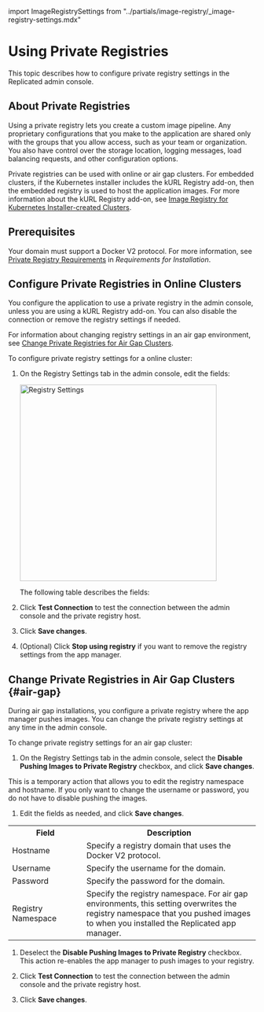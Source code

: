 import ImageRegistrySettings from "../partials/image-registry/_image-registry-settings.mdx"

# Using Private Registries

This topic describes how to configure private registry settings in the Replicated admin console.

## About Private Registries

Using a private registry lets you create a custom image pipeline. Any proprietary configurations that you make to the application are shared only with the groups that you allow access, such as your team or organization. You also have control over the storage location, logging messages, load balancing requests, and other configuration options.

Private registries can be used with online or air gap clusters. For embedded clusters, if the Kubernetes installer includes the kURL Registry add-on, then the embedded registry is used to host the application images. For more information about the kURL Registry add-on, see [Image Registry for Kubernetes Installer-created Clusters](image-registry-embedded-cluster).

## Prerequisites

Your domain must support a Docker V2 protocol. For more information, see [Private Registry Requirements](installing-general-requirements#private-registry-requirements) in _Requirements for Installation_.

## Configure Private Registries in Online Clusters

You configure the application to use a private registry in the admin console, unless you are using a kURL Registry add-on. You can also disable the connection or remove the registry settings if needed.

For information about changing registry settings in an air gap environment, see [Change Private Registries for Air Gap Clusters](#air-gap).

To configure private registry settings for a online cluster:

1. On the Registry Settings tab in the admin console, edit the fields:
    
    <img src="/images/registry-settings.png" alt="Registry Settings" width="400"></img>

    The following table describes the fields:

    <ImageRegistrySettings/>

1. Click **Test Connection** to test the connection between the admin console and the private registry host.

1. Click **Save changes**.

1. (Optional) Click **Stop using registry** if you want to remove the registry settings from the app manager.

## Change Private Registries in Air Gap Clusters {#air-gap}

During air gap installations, you configure a private registry where the app manager pushes images. You can change the private registry settings at any time in the admin console.

To change private registry settings for an air gap cluster:

1. On the Registry Settings tab in the admin console, select the **Disable Pushing Images to Private Registry** checkbox, and click **Save changes**. 

  This is a temporary action that allows you to edit the registry namespace and hostname. If you only want to change the username or password, you do not have to disable pushing the images.

1. Edit the fields as needed, and click **Save changes**.

  <table>
    <tr>
      <th width="30%">Field</th>
      <th width="70%">Description</th>
    </tr>
    <tr>
      <td>Hostname</td>
      <td>Specify a registry domain that uses the Docker V2 protocol.</td>
    </tr>
    <tr>
      <td>Username</td>
      <td>Specify the username for the domain.</td>
    </tr>
    <tr>
      <td>Password</td>
      <td>Specify the password for the domain.</td>
    </tr>
    <tr>
      <td>Registry Namespace</td>
      <td>Specify the registry namespace. For air gap environments, this setting overwrites the registry namespace that you pushed images to when you installed the Replicated app manager.</td>
    </tr>
  </table>

1. Deselect the **Disable Pushing Images to Private Registry** checkbox. This action re-enables the app manager to push images to your registry.

1. Click **Test Connection** to test the connection between the admin console and the private registry host.

1. Click **Save changes**.